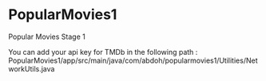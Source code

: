 # PopularMovies1
Popular Movies Stage 1

You can add your api key for TMDb in the following path :
PopularMovies1/app/src/main/java/com/abdoh/popularmovies1/Utilities/NetworkUtils.java
